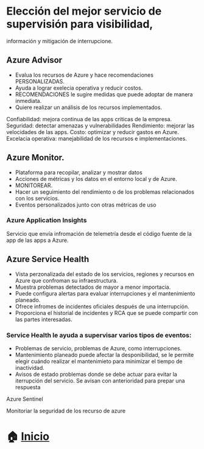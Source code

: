 # Elección del mejor servicio de supervisión para visibilidad, 
información y mitigación de interrupcione.

## Azure Advisor

* Evalua los recursos de Azure y hace recomendaciones PERSONALIZADAS.
* Ayuda a lograr exelecia operativa y reducir costos.
* RECOMENDACIONES le sugire medidas que puede adoptar de manera inmediata.
* Quiere realizar un análisis de los recursos implementados.


Confiabilidad: mejora continua de las apps criticas de la empresa.
Seguridad: detectar amenazas y vulnerabilidades
Rendimiento: mejorar las velocidades de las apps.
Costo: optimizar y reducir gastos en Azure.
Excelacia operativa: manejabilidad de los recursos e implementaciones.

## Azure Monitor.

* Plataforma para recopilar, analizar y mostrar datos
* Acciones de métricas y los datos en el entorno local y de Azure.
* MONITOREAR.
* Hacer un seguimiento del rendimiento o de los problemas relacionados con los 
servicios.
* Eventos personalizados junto con otras métricas de uso

### Azure Application Insights

Servicio que envía infromación de telemetría desde el código
fuente de la app de las apps a Azure.

## Azure Service Health

* Vista perzonalizada del estado de los servicios, regiones y recursos 
en Azure que confroman su infraestructura.
* Muestra problemas detectados de mayor a menor importacia.
* Puede configura alertas para evaluar interrupciones y el 
mantenimiento planeado.
* Ofrece infromes de incidentes oficiales después de una interrupción.
* Proporciona el historial de incidentes y RCA que se puede compartir 
con las partes interesadas.

### Service Health le ayuda a supervisar varios tipos de eventos:
* Problemas de servicio, problemas de Azure, como interrupciones.
* Mantenimiento planeado puede afectar la desponibilidad, se le permite elegir cuándo 
realizar el mantenimieto para minimizar el tiempo de inactividad.
* Avisos de estado problemas donde se debe actuar para evitar la iterrupción 
del servicio. Se avisan con anterioridad para prepar una respuesta 


Azure Sentinel

Monitoriar la seguridad de los recurso de azure 




# :house: [Inicio](https://github.com/JazminQuino/SummerCloud-Grupo-2)